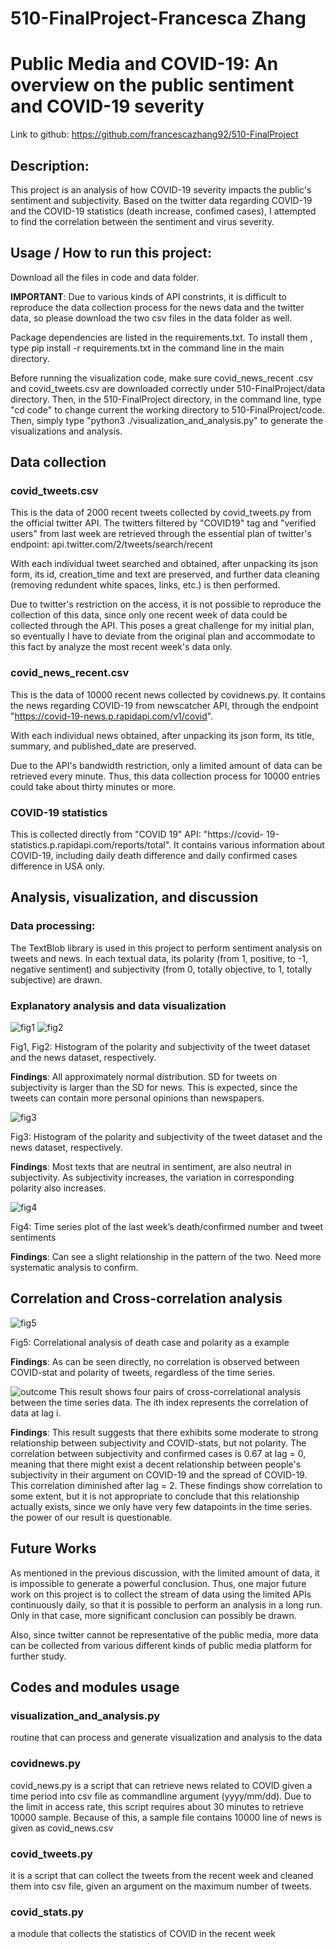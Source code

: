  # 510-FinalProject-Francesca Zhang
 # Public Media and COVID-19: An overview on the public sentiment and COVID-19 severity
Link to github: https://github.com/francescazhang92/510-FinalProject
## Description:
This project is an analysis of how COVID-19 severity impacts
the public's sentiment and subjectivity. Based on the twitter 
data regarding COVID-19 and the COVID-19 statistics (death 
increase, confimed cases), I attempted to find the correlation 
between the sentiment and virus severity. 

## Usage / How to run this project:
Download all the files in code and data folder. 

**IMPORTANT**: Due to various kinds 
of API constrints, it is difficult to reproduce the data
collection process for the news data and the twitter data,
so please download the two csv files in the data folder as well. 

Package dependencies are listed in the requirements.txt. To install them
, type pip install -r requirements.txt in the command 
line in the main directory.

Before running the visualization code, make sure covid_news_recent
.csv and covid_tweets.csv are downloaded correctly under 510-FinalProject/data directory. 
Then, in the 510-FinalProject directory, in the command line, type "cd code" to change 
current the working directory to 510-FinalProject/code. Then, simply type "python3 ./visualization_and_analysis.py" to generate
the visualizations and analysis. 

## Data collection
### covid_tweets.csv 
This is the data of 2000 recent tweets collected by covid_tweets.py 
from the official twitter API. The twitters filtered by "COVID19" 
tag and "verified users" from last week are retrieved through the 
essential plan of twitter's endpoint: api.twitter.com/2/tweets/search/recent

With each individual tweet searched and obtained, after unpacking its json form, 
its id, creation_time and text are preserved, and further 
data cleaning (removing redundent white spaces, links, etc.) is then performed. 

Due to twitter's restriction on the access, it is not possible to 
reproduce the collection of this data, since only one recent week 
of data could be collected through the API. This poses a great challenge 
for my initial plan, so eventually I have to deviate from the original 
plan and accommodate to this fact by analyze the most recent week's 
data only.

### covid_news_recent.csv
This is the data of 10000 recent news collected by covidnews.py. 
It contains the news regarding COVID-19 from newscatcher API, 
through the endpoint "https://covid-19-news.p.rapidapi.com/v1/covid".

With each individual news obtained, after unpacking its json form, 
its title, summary, and published_date are preserved.

Due to the API's bandwidth restriction, only a limited amount of 
data can be retrieved every minute. Thus, this data collection 
process for 10000 entries could take about thirty minutes or more. 

### COVID-19 statistics 
This is collected directly from "COVID 19" API: "https://covid-
19-statistics.p.rapidapi.com/reports/total". It contains various
information about COVID-19, including daily death difference and
daily confirmed cases difference in USA only. 

## Analysis, visualization, and discussion
### Data processing: 
The TextBlob library is used in this project to perform sentiment analysis on tweets and news.
In each textual data, its polarity (from 1, positive, to -1, negative sentiment) and subjectivity
(from 0, totally objective, to 1, totally subjective) are drawn. 

### Explanatory analysis and data visualization
![fig1](result/Figure_1.png)
![fig2](result/Figure_2.png)

Fig1, Fig2: Histogram of the polarity and subjectivity of 
the tweet dataset and the news dataset, respectively.

**Findings**: All approximately normal distribution. 
SD for tweets on subjectivity is larger than the SD for news. 
This is expected, since the tweets can contain more 
personal opinions than newspapers. 

![fig3](result/Figure_3.png)

Fig3: Histogram of the polarity and subjectivity of 
the tweet dataset and the news dataset, respectively.

**Findings**: Most texts that are neutral in sentiment, 
are also neutral in subjectivity. 
As subjectivity increases, the variation in 
corresponding polarity also increases.


![fig4](result/Figure_4.png)

Fig4: Time series plot of the last week’s death/confirmed number 
and tweet sentiments

**Findings**: Can see a slight relationship in the pattern 
of the two. Need more systematic analysis to confirm.

## Correlation and Cross-correlation analysis
![fig5](result/Figure_5.png)

Fig5: Correlational analysis of death case and polarity as a example

**Findings**: As can be seen directly, 
no correlation is observed between COVID-stat and polarity 
of tweets, regardless of the time series.

![outcome](result/Outcome.png)
This result shows four pairs of cross-correlational analysis between the time series
data. The ith index represents the correlation of data at lag i. 

**Findings**: This result suggests that there exhibits some moderate to strong relationship
between subjectivity and COVID-stats, but not polarity. The correlation between subjectivity
and confirmed cases is 0.67 at lag = 0, meaning that there might exist a decent relationship 
between people's subjectivity in their argument on COVID-19 and the spread of COVID-19. This 
correlation diminished after lag = 2. These findings show correlation to some extent, but 
it is not appropriate to conclude that this relationship actually exists, since we only have 
very few datapoints in the time series. the power of our result is questionable. 

## Future Works
As mentioned in the previous discussion, with the limited amount of data, it is impossible 
to generate a powerful conclusion. Thus, one major future work on this project is to collect
the stream of data using the limited APIs continuously daily, so that it is possible to 
perform an analysis in a long run. Only in that case, more significant conclusion can possibly be
drawn. 

Also, since twitter cannot be representative of the public media, more data can be collected
from various different kinds of public media platform for further study. 


## Codes and modules usage
### visualization_and_analysis.py 
routine that can process and generate visualization and analysis to the data
### covidnews.py 
covid_news.py is a script that can retrieve news related 
to COVID given a time period into csv file as commandline 
argument (yyyy/mm/dd). Due to the limit in access rate,
this script requires about 30 minutes to retrieve 10000 
sample. Because of this, a sample file contains 10000 line
of news is given as covid_news.csv 
### covid_tweets.py
it is a script that can collect the tweets from the recent week and cleaned them into csv file, given an argument on the maximum number of tweets.
### covid_stats.py
a module that collects the statistics of COVID in the recent week
